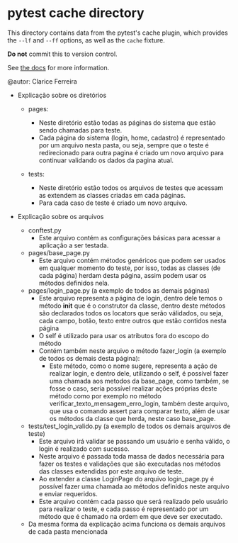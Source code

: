 # pytest cache directory #

This directory contains data from the pytest's cache plugin,
which provides the `--lf` and `--ff` options, as well as the `cache` fixture.

**Do not** commit this to version control.

See [the docs](https://docs.pytest.org/en/stable/how-to/cache.html) for more information.

@autor: Clarice Ferreira

- Explicação sobre os diretórios
  - pages: 
    - Neste diretório estão todas as páginas do sistema que estão sendo chamadas para teste.
    - Cada página do sistema (login, home, cadastro) é representado por um arquivo nesta pasta, ou seja, sempre que o teste é redirecionado para outra pagina é criado um novo arquivo para continuar validando os dados da pagina atual.
  
  - tests:
    - Neste diretório estão todos os arquivos de testes que acessam as extendem as classes criadas em cada páginas.
    - Para cada caso de teste é criado um novo arquivo.


- Explicação sobre os arquivos 
    - conftest.py 
      - Este arquivo contém as configurações básicas para acessar a aplicação a ser testada.
    - pages/base_page.py
      - Este arquivo contém métodos genéricos que podem ser usados em qualquer momento do teste, por isso, todas as classes (de cada página) herdam desta página, assim podem usar os métodos definidos nela.
    - pages/login_page.py (a exemplo de todos as demais páginas)
      - Este arquivo representa a página de login, dentro dele temos o método __init__ que é o construtor da classe, dentro deste métodos são declarados todos os locators que serão válidados, ou seja, cada campo, botão, texto entre outros que estão contidos nesta página
      - O self é utilizado para usar os atributos fora do escopo do método
      - Contém também neste arquivo o método fazer_login (a exemplo de todos os demais desta página):
        - Este método, como o nome sugere, representa a ação de realizar login, e dentro dele, utilizando o self, é possível fazer uma chamada aos metodos da base_page, como também, se fosse o caso, seria possível realizar ações próprias deste método como por exemplo no método verificar_texto_mensagem_erro_login, também deste arquivo, que usa o comando assert para comparar texto, além de usar os métodos da classe que herda, neste caso base_page.
    - tests/test_login_valido.py (a exemplo de todos os demais arquivos de teste)
      - Este arquivo irá validar se passando um usuário e senha válido, o login é realizado com sucesso.
      - Neste arquivo é passada toda massa de dados necessária para fazer os testes e validações que são executadas nos métodos das classes extendidas por este arquivo de teste.
      - Ao extender a classe LoginPage do arquivo login_page.py é possível fazer uma chamada ao métodos definidos neste arquivo e enviar requeridos.
      - Este arquivo contém cada passo que será realizado pelo usuário para realizar o teste, e cada passo é representado por um método que é chamado na ordem em que deve ser executado.
    - Da mesma forma da explicação acima funciona os demais arquivos de cada pasta mencionada
  